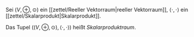 Sei $(V, \oplus, \odot)$ ein [[zettel/Reeller Vektorraum|reeller Vektorraum]], $\langle \cdot, \cdot \rangle$ ein [[zettel/Skalarprodukt|Skalarprodukt]].

Das Tupel $((V, \oplus, \odot), \langle \cdot, \cdot \rangle)$ heißt *Skalarproduktraum*.